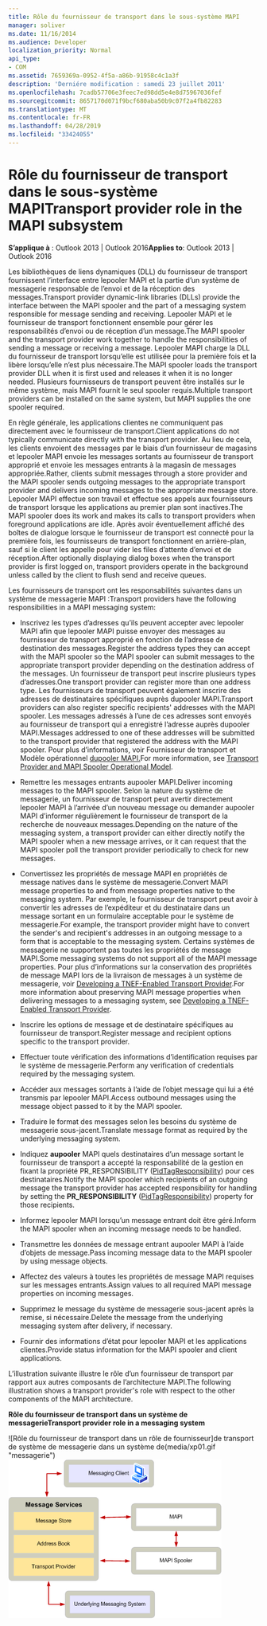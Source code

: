 ```yaml
---
title: Rôle du fournisseur de transport dans le sous-système MAPI
manager: soliver
ms.date: 11/16/2014
ms.audience: Developer
localization_priority: Normal
api_type:
- COM
ms.assetid: 7659369a-0952-4f5a-a86b-91958c4c1a3f
description: 'Derniére modification : samedi 23 juillet 2011'
ms.openlocfilehash: 7cadb57706e3feec7ed98dd5e4e8d75967036fef
ms.sourcegitcommit: 8657170d071f9bcf680aba50b9c07f2a4fb82283
ms.translationtype: MT
ms.contentlocale: fr-FR
ms.lasthandoff: 04/28/2019
ms.locfileid: "33424055"
---
```

# <a name="transport-provider-role-in-the-mapi-subsystem"></a><span data-ttu-id="3154c-103">Rôle du fournisseur de transport dans le sous-système MAPI</span><span class="sxs-lookup"><span data-stu-id="3154c-103">Transport provider role in the MAPI subsystem</span></span>
  
<span data-ttu-id="3154c-104">**S’applique à** : Outlook 2013 | Outlook 2016</span><span class="sxs-lookup"><span data-stu-id="3154c-104">**Applies to**: Outlook 2013 | Outlook 2016</span></span> 
  
<span data-ttu-id="3154c-105">Les bibliothèques de liens dynamiques (DLL) du fournisseur de transport fournissent l’interface entre lepooler MAPI et la partie d’un système de messagerie responsable de l’envoi et de la réception des messages.</span><span class="sxs-lookup"><span data-stu-id="3154c-105">Transport provider dynamic-link libraries (DLLs) provide the interface between the MAPI spooler and the part of a messaging system responsible for message sending and receiving.</span></span> <span data-ttu-id="3154c-106">Lepooler MAPI et le fournisseur de transport fonctionnent ensemble pour gérer les responsabilités d’envoi ou de réception d’un message.</span><span class="sxs-lookup"><span data-stu-id="3154c-106">The MAPI spooler and the transport provider work together to handle the responsibilities of sending a message or receiving a message.</span></span> <span data-ttu-id="3154c-107">Lepooler MAPI charge la DLL du fournisseur de transport lorsqu’elle est utilisée pour la première fois et la libère lorsqu’elle n’est plus nécessaire.</span><span class="sxs-lookup"><span data-stu-id="3154c-107">The MAPI spooler loads the transport provider DLL when it is first used and releases it when it is no longer needed.</span></span> <span data-ttu-id="3154c-108">Plusieurs fournisseurs de transport peuvent être installés sur le même système, mais MAPI fournit le seul spooler requis.</span><span class="sxs-lookup"><span data-stu-id="3154c-108">Multiple transport providers can be installed on the same system, but MAPI supplies the one spooler required.</span></span>
  
<span data-ttu-id="3154c-109">En règle générale, les applications clientes ne communiquent pas directement avec le fournisseur de transport.</span><span class="sxs-lookup"><span data-stu-id="3154c-109">Client applications do not typically communicate directly with the transport provider.</span></span> <span data-ttu-id="3154c-110">Au lieu de cela, les clients envoient des messages par le biais d’un fournisseur de magasins et lepooler MAPI envoie les messages sortants au fournisseur de transport approprié et envoie les messages entrants à la magasin de messages appropriée.</span><span class="sxs-lookup"><span data-stu-id="3154c-110">Rather, clients submit messages through a store provider and the MAPI spooler sends outgoing messages to the appropriate transport provider and delivers incoming messages to the appropriate message store.</span></span> <span data-ttu-id="3154c-111">Lepooler MAPI effectue son travail et effectue ses appels aux fournisseurs de transport lorsque les applications au premier plan sont inactives.</span><span class="sxs-lookup"><span data-stu-id="3154c-111">The MAPI spooler does its work and makes its calls to transport providers when foreground applications are idle.</span></span> <span data-ttu-id="3154c-112">Après avoir éventuellement affiché des boîtes de dialogue lorsque le fournisseur de transport est connecté pour la première fois, les fournisseurs de transport fonctionnent en arrière-plan, sauf si le client les appelle pour vider les files d’attente d’envoi et de réception.</span><span class="sxs-lookup"><span data-stu-id="3154c-112">After optionally displaying dialog boxes when the transport provider is first logged on, transport providers operate in the background unless called by the client to flush send and receive queues.</span></span> 
  
<span data-ttu-id="3154c-113">Les fournisseurs de transport ont les responsabilités suivantes dans un système de messagerie MAPI :</span><span class="sxs-lookup"><span data-stu-id="3154c-113">Transport providers have the following responsibilities in a MAPI messaging system:</span></span>
  
- <span data-ttu-id="3154c-114">Inscrivez les types d’adresses qu’ils peuvent accepter avec lepooler MAPI afin que lepooler MAPI puisse envoyer des messages au fournisseur de transport approprié en fonction de l’adresse de destination des messages.</span><span class="sxs-lookup"><span data-stu-id="3154c-114">Register the address types they can accept with the MAPI spooler so the MAPI spooler can submit messages to the appropriate transport provider depending on the destination address of the messages.</span></span> <span data-ttu-id="3154c-115">Un fournisseur de transport peut inscrire plusieurs types d’adresses.</span><span class="sxs-lookup"><span data-stu-id="3154c-115">One transport provider can register more than one address type.</span></span> <span data-ttu-id="3154c-116">Les fournisseurs de transport peuvent également inscrire des adresses de destinataires spécifiques auprès dupooler MAPI.</span><span class="sxs-lookup"><span data-stu-id="3154c-116">Transport providers can also register specific recipients' addresses with the MAPI spooler.</span></span> <span data-ttu-id="3154c-117">Les messages adressés à l’une de ces adresses sont envoyés au fournisseur de transport qui a enregistré l’adresse auprès dupooler MAPI.</span><span class="sxs-lookup"><span data-stu-id="3154c-117">Messages addressed to one of these addresses will be submitted to the transport provider that registered the address with the MAPI spooler.</span></span> <span data-ttu-id="3154c-118">Pour plus d’informations, voir Fournisseur de transport et Modèle opérationnel [dupooler MAPI.](transport-provider-and-mapi-spooler-operational-model.md)</span><span class="sxs-lookup"><span data-stu-id="3154c-118">For more information, see [Transport Provider and MAPI Spooler Operational Model](transport-provider-and-mapi-spooler-operational-model.md).</span></span>
    
- <span data-ttu-id="3154c-119">Remettre les messages entrants aupooler MAPI.</span><span class="sxs-lookup"><span data-stu-id="3154c-119">Deliver incoming messages to the MAPI spooler.</span></span> <span data-ttu-id="3154c-120">Selon la nature du système de messagerie, un fournisseur de transport peut avertir directement lepooler MAPI à l’arrivée d’un nouveau message ou demander aupooler MAPI d’informer régulièrement le fournisseur de transport de la recherche de nouveaux messages.</span><span class="sxs-lookup"><span data-stu-id="3154c-120">Depending on the nature of the messaging system, a transport provider can either directly notify the MAPI spooler when a new message arrives, or it can request that the MAPI spooler poll the transport provider periodically to check for new messages.</span></span>
    
- <span data-ttu-id="3154c-121">Convertissez les propriétés de message MAPI en propriétés de message natives dans le système de messagerie.</span><span class="sxs-lookup"><span data-stu-id="3154c-121">Convert MAPI message properties to and from message properties native to the messaging system.</span></span> <span data-ttu-id="3154c-122">Par exemple, le fournisseur de transport peut avoir à convertir les adresses de l’expéditeur et du destinataire dans un message sortant en un formulaire acceptable pour le système de messagerie.</span><span class="sxs-lookup"><span data-stu-id="3154c-122">For example, the transport provider might have to convert the sender's and recipient's addresses in an outgoing message to a form that is acceptable to the messaging system.</span></span> <span data-ttu-id="3154c-123">Certains systèmes de messagerie ne supportent pas toutes les propriétés de message MAPI.</span><span class="sxs-lookup"><span data-stu-id="3154c-123">Some messaging systems do not support all of the MAPI message properties.</span></span> <span data-ttu-id="3154c-124">Pour plus d’informations sur la conservation des propriétés de message MAPI lors de la livraison de messages à un système de messagerie, voir [Developing a TNEF-Enabled Transport Provider](developing-a-tnef-enabled-transport-provider.md).</span><span class="sxs-lookup"><span data-stu-id="3154c-124">For more information about preserving MAPI message properties when delivering messages to a messaging system, see [Developing a TNEF-Enabled Transport Provider](developing-a-tnef-enabled-transport-provider.md).</span></span>
    
- <span data-ttu-id="3154c-125">Inscrire les options de message et de destinataire spécifiques au fournisseur de transport.</span><span class="sxs-lookup"><span data-stu-id="3154c-125">Register message and recipient options specific to the transport provider.</span></span>
    
- <span data-ttu-id="3154c-126">Effectuer toute vérification des informations d’identification requises par le système de messagerie.</span><span class="sxs-lookup"><span data-stu-id="3154c-126">Perform any verification of credentials required by the messaging system.</span></span>
    
- <span data-ttu-id="3154c-127">Accéder aux messages sortants à l’aide de l’objet message qui lui a été transmis par lepooler MAPI.</span><span class="sxs-lookup"><span data-stu-id="3154c-127">Access outbound messages using the message object passed to it by the MAPI spooler.</span></span>
    
- <span data-ttu-id="3154c-128">Traduire le format des messages selon les besoins du système de messagerie sous-jacent.</span><span class="sxs-lookup"><span data-stu-id="3154c-128">Translate message format as required by the underlying messaging system.</span></span>
    
- <span data-ttu-id="3154c-129">Indiquez **aupooler** MAPI quels destinataires d’un message sortant le fournisseur de transport a accepté la responsabilité de la gestion en fixant la propriété PR_RESPONSIBILITY ([PidTagResponsibility](pidtagresponsibility-canonical-property.md)) pour ces destinataires.</span><span class="sxs-lookup"><span data-stu-id="3154c-129">Notify the MAPI spooler which recipients of an outgoing message the transport provider has accepted responsibility for handling by setting the **PR_RESPONSIBILITY** ([PidTagResponsibility](pidtagresponsibility-canonical-property.md)) property for those recipients.</span></span>
    
- <span data-ttu-id="3154c-130">Informez lepooler MAPI lorsqu’un message entrant doit être géré.</span><span class="sxs-lookup"><span data-stu-id="3154c-130">Inform the MAPI spooler when an incoming message needs to be handled.</span></span>
    
- <span data-ttu-id="3154c-131">Transmettre les données de message entrant aupooler MAPI à l’aide d’objets de message.</span><span class="sxs-lookup"><span data-stu-id="3154c-131">Pass incoming message data to the MAPI spooler by using message objects.</span></span>
    
- <span data-ttu-id="3154c-132">Affectez des valeurs à toutes les propriétés de message MAPI requises sur les messages entrants.</span><span class="sxs-lookup"><span data-stu-id="3154c-132">Assign values to all required MAPI message properties on incoming messages.</span></span>
    
- <span data-ttu-id="3154c-133">Supprimez le message du système de messagerie sous-jacent après la remise, si nécessaire.</span><span class="sxs-lookup"><span data-stu-id="3154c-133">Delete the message from the underlying messaging system after delivery, if necessary.</span></span>
    
- <span data-ttu-id="3154c-134">Fournir des informations d’état pour lepooler MAPI et les applications clientes.</span><span class="sxs-lookup"><span data-stu-id="3154c-134">Provide status information for the MAPI spooler and client applications.</span></span>
    
<span data-ttu-id="3154c-135">L’illustration suivante illustre le rôle d’un fournisseur de transport par rapport aux autres composants de l’architecture MAPI.</span><span class="sxs-lookup"><span data-stu-id="3154c-135">The following illustration shows a transport provider's role with respect to the other components of the MAPI architecture.</span></span>
  
<span data-ttu-id="3154c-136">**Rôle du fournisseur de transport dans un système de messagerie**</span><span class="sxs-lookup"><span data-stu-id="3154c-136">**Transport provider role in a messaging system**</span></span>
  
<span data-ttu-id="3154c-137">![Rôle du fournisseur de transport dans un rôle de fournisseur]de transport de système de messagerie dans un système de(media/xp01.gif "messagerie")</span><span class="sxs-lookup"><span data-stu-id="3154c-137">![Transport provider role in a messaging system](media/xp01.gif "Transport provider role in a messaging system")</span></span>
  

